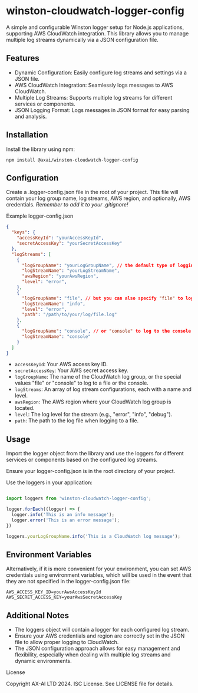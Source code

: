 # winston-cloudwatch-logger-config

A simple and configurable Winston logger setup for Node.js applications, supporting AWS CloudWatch integration. This library allows you to manage multiple log streams dynamically via a JSON configuration file.

## Features

- Dynamic Configuration: Easily configure log streams and settings via a JSON file.
- AWS CloudWatch Integration: Seamlessly logs messages to AWS CloudWatch.
- Multiple Log Streams: Supports multiple log streams for different services or components.
- JSON Logging Format: Logs messages in JSON format for easy parsing and analysis.

## Installation

Install the library using npm:

```npm install @axai/winston-cloudwatch-logger-config```

## Configuration

Create a .logger-config.json file in the root of your project. This file will contain your log group name, log streams, AWS region, and optionally, AWS credentials.
*Remember to add it to your .gitignore!*

Example logger-config.json

```json
{
  "keys": {
    "accessKeyId": "yourAccessKeyId",
    "secretAccessKey": "yourSecretAccessKey"
  },
  "logStreams": [
    {
      "logGroupName": "yourLogGroupName", // the default type of logging is Cloudwatch
      "logStreamName": "yourLogStreamName",
      "awsRegion": "yourAwsRegion",
      "level": "error",
    },
    {
      "logGroupName": "file", // but you can also specify "file" to log to a file
      "logStreamName": "info",
      "level": "error",
      "path": "/path/to/your/log/file.log"
    },
    {
      "logGroupName": "console", // or "console" to log to the console
      "logStreamName": "console"
    }
  ]
}
```
- ```accessKeyId```: Your AWS access key ID.
- ```secretAccessKey```: Your AWS secret access key.
- ```logGroupName```: The name of the CloudWatch log group, or the special values "file" or "console" to log to a file or the console.
- ```logStreams```: An array of log stream configurations, each with a name and level.
- ```awsRegion```: The AWS region where your CloudWatch log group is located.
- ```level```: The log level for the stream (e.g., "error", "info", "debug").
- ```path```: The path to the log file when logging to a file.


## Usage

Import the logger object from the library and use the loggers for different services or components based on the configured log streams.

Ensure your logger-config.json is in the root directory of your project.

Use the loggers in your application:

```javascript

import loggers from 'winston-cloudwatch-logger-config';

logger.forEach((logger) => {
  logger.info('This is an info message');
  logger.error('This is an error message');
})

loggers.yourLogGroupName.info('This is a CloudWatch log message');
```

## Environment Variables

Alternatively, if it is more convenient for your environment, you can set AWS credentials using environment variables, which will be used in the event that they are not specified in the logger-config.json file:

```.env
AWS_ACCESS_KEY_ID=yourAwsAccessKeyId
AWS_SECRET_ACCESS_KEY=yourAwsSecretAccessKey
```

## Additional Notes

- The loggers object will contain a logger for each configured log stream.
- Ensure your AWS credentials and region are correctly set in the JSON file to allow proper logging to CloudWatch.
- The JSON configuration approach allows for easy management and flexibility, especially when dealing with multiple log streams and dynamic environments.

License

Copyright AX-AI LTD 2024. ISC License. See LICENSE file for details.
